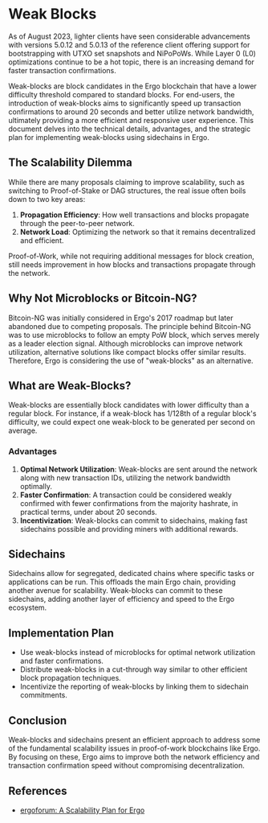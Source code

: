# Weak Blocks

As of August 2023, lighter clients have seen considerable advancements with versions 5.0.12 and 5.0.13 of the reference client offering support for bootstrapping with UTXO set snapshots and NiPoPoWs. While Layer 0 (L0) optimizations continue to be a hot topic, there is an increasing demand for faster transaction confirmations.

Weak-blocks are block candidates in the Ergo blockchain that have a lower difficulty threshold compared to standard blocks. For end-users, the introduction of weak-blocks aims to significantly speed up transaction confirmations to around 20 seconds and better utilize network bandwidth, ultimately providing a more efficient and responsive user experience. This document delves into the technical details, advantages, and the strategic plan for implementing weak-blocks using sidechains in Ergo.

## The Scalability Dilemma

While there are many proposals claiming to improve scalability, such as switching to Proof-of-Stake or DAG structures, the real issue often boils down to two key areas:

1. **Propagation Efficiency**: How well transactions and blocks propagate through the peer-to-peer network.
2. **Network Load**: Optimizing the network so that it remains decentralized and efficient.

Proof-of-Work, while not requiring additional messages for block creation, still needs improvement in how blocks and transactions propagate through the network.

## Why Not Microblocks or Bitcoin-NG?

Bitcoin-NG was initially considered in Ergo's 2017 roadmap but later abandoned due to competing proposals. The principle behind Bitcoin-NG was to use microblocks to follow an empty PoW block, which serves merely as a leader election signal. Although microblocks can improve network utilization, alternative solutions like compact blocks offer similar results. Therefore, Ergo is considering the use of "weak-blocks" as an alternative.

## What are Weak-Blocks?

Weak-blocks are essentially block candidates with lower difficulty than a regular block. For instance, if a weak-block has 1/128th of a regular block's difficulty, we could expect one weak-block to be generated per second on average.

### Advantages

1. **Optimal Network Utilization**: Weak-blocks are sent around the network along with new transaction IDs, utilizing the network bandwidth optimally.
2. **Faster Confirmation**: A transaction could be considered weakly confirmed with fewer confirmations from the majority hashrate, in practical terms, under about 20 seconds.
3. **Incentivization**: Weak-blocks can commit to sidechains, making fast sidechains possible and providing miners with additional rewards.

## Sidechains

Sidechains allow for segregated, dedicated chains where specific tasks or applications can be run. This offloads the main Ergo chain, providing another avenue for scalability. Weak-blocks can commit to these sidechains, adding another layer of efficiency and speed to the Ergo ecosystem.

## Implementation Plan

- Use weak-blocks instead of microblocks for optimal network utilization and faster confirmations.
- Distribute weak-blocks in a cut-through way similar to other efficient block propagation techniques.
- Incentivize the reporting of weak-blocks by linking them to sidechain commitments.

## Conclusion

Weak-blocks and sidechains present an efficient approach to address some of the fundamental scalability issues in proof-of-work blockchains like Ergo. By focusing on these, Ergo aims to improve both the network efficiency and transaction confirmation speed without compromising decentralization.

## References

- [ergoforum: A Scalability Plan for Ergo ](https://www.ergoforum.org/t/a-scalability-plan-for-ergo/226/5)